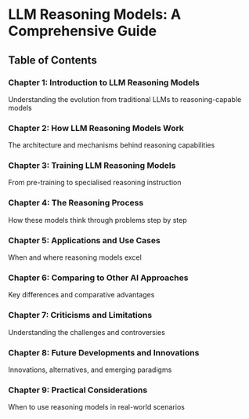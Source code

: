 # LLM Reasoning Models: A Comprehensive Guide

## Table of Contents

### Chapter 1: Introduction to LLM Reasoning Models
Understanding the evolution from traditional LLMs to reasoning-capable models

### Chapter 2: How LLM Reasoning Models Work
The architecture and mechanisms behind reasoning capabilities

### Chapter 3: Training LLM Reasoning Models
From pre-training to specialised reasoning instruction

### Chapter 4: The Reasoning Process
How these models think through problems step by step

### Chapter 5: Applications and Use Cases
When and where reasoning models excel

### Chapter 6: Comparing to Other AI Approaches
Key differences and comparative advantages

### Chapter 7: Criticisms and Limitations
Understanding the challenges and controversies

### Chapter 8: Future Developments and Innovations
Innovations, alternatives, and emerging paradigms

### Chapter 9: Practical Considerations
When to use reasoning models in real-world scenarios
